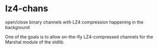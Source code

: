 # lz4-chans
open/close binary channels with LZ4 compression happening in the background

One of the goals is to allow on-the-fly LZ4-compressed channels for the
Marshal module of the stdlib.
